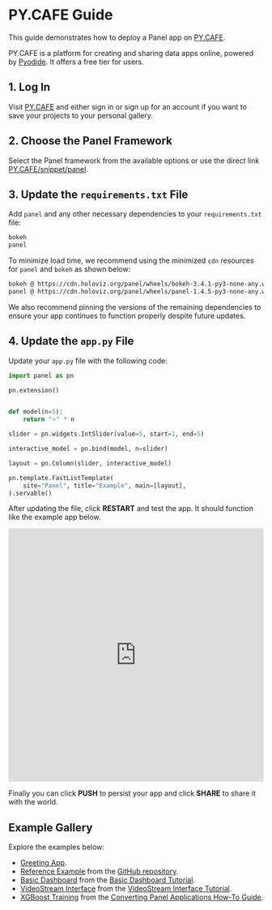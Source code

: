 # PY.CAFE Guide

This guide demonstrates how to deploy a Panel app on [PY.CAFE](https://py.cafe/).

PY.CAFE is a platform for creating and sharing data apps online, powered by [Pyodide](https://pyodide.org/). It offers a free tier for users.

## 1. Log In

Visit [PY.CAFE](https://py.cafe/) and either sign in or sign up for an account if you want to save your projects to your personal gallery.

## 2. Choose the Panel Framework

Select the Panel framework from the available options or use the direct link [PY.CAFE/snippet/panel](https://py.cafe/snippet/panel/v1).

## 3. Update the `requirements.txt` File

Add `panel` and any other necessary dependencies to your `requirements.txt` file:

```bash
bokeh
panel
```

To minimize load time, we recommend using the minimized `cdn` resources for `panel` and `bokeh` as shown below:

```bash
bokeh @ https://cdn.holoviz.org/panel/wheels/bokeh-3.4.1-py3-none-any.whl
panel @ https://cdn.holoviz.org/panel/wheels/panel-1.4.5-py3-none-any.whl
```

We also recommend pinning the versions of the remaining dependencies to ensure your app continues to function properly despite future updates.

## 4. Update the `app.py` File

Update your `app.py` file with the following code:

```python
import panel as pn

pn.extension()


def model(n=5):
    return "⭐" * n

slider = pn.widgets.IntSlider(value=5, start=1, end=5)

interactive_model = pn.bind(model, n=slider)

layout = pn.Column(slider, interactive_model)

pn.template.FastListTemplate(
    site="Panel", title="Example", main=[layout],
).servable()
```

After updating the file, click **RESTART** and test the app. It should function like the example app below.

<iframe src="https://py.cafe/app/MarcSkovMadsen/pycafe-reference" title="PyCafe Reference Example" frameborder="0" style="width: 100%; height: 500px;"></iframe>

Finally you can click **PUSH** to persist your app and click **SHARE** to share it with the world.

## Example Gallery

Explore the examples below:

- [Greeting App](https://py.cafe/maartenbreddels/panel-interactive-greeting-app ).
- [Reference Example](https://py.cafe/MarcSkovMadsen/pycafe-reference) from the [GitHub repository](https://github.com/holoviz/panel/#interactive-data-apps).
- [Basic Dashboard](https://py.cafe/MarcSkovMadsen/basic-dashboard) from the [Basic Dashboard Tutorial](../../tutorials/basic/build_dashboard.md).
- [VideoStream Interface](https://py.cafe/MarcSkovMadsen/videostream) from the [VideoStream Interface Tutorial](https://panel.holoviz.org/gallery/streaming_videostream.html).
- [XGBoost Training](https://py.cafe/MarcSkovMadsen/xgboost-training) from the [Converting Panel Applications How-To Guide](https://panel.holoviz.org/how_to/wasm/convert.html).
